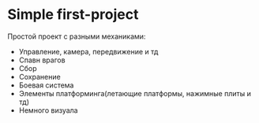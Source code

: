 # Simple first-project
Простой проект с разными механиками:
* Управление, камера, передвижение и тд
* Спавн врагов
* Сбор
* Сохранение
* Боевая система
* Элементы платформинга(летающие платформы, нажимные плиты и тд)
* Немного визуала
